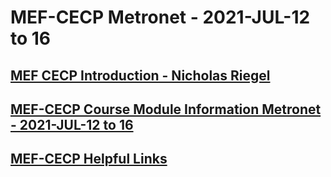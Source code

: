 # MEF-CECP Metronet - 2021-JUL-12 to 16
## [MEF CECP Introduction - Nicholas Riegel](https://docs.google.com/presentation/d/11ZlK0aTZtwksAKQZjM3vuOXdUHV06VJTYQbiXrqRE7w/edit?usp=sharing)
## [MEF-CECP Course Module Information Metronet - 2021-JUL-12 to 16](https://docs.google.com/spreadsheets/d/1_1atGvXAj3QX3m6QeMZehJe7zHz_UXdZQbkkkl2iVWY/edit?usp=sharing)
## [MEF-CECP Helpful Links](https://docs.google.com/document/d/1nzROVPcKF1c28RvWyq-QCJy8JYeUmAMma6pF0houAg4/edit?usp=sharing)
